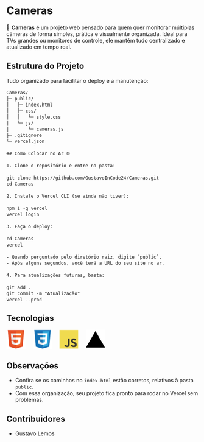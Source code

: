 # Cameras

🎥 **Cameras** é um projeto web pensado para quem quer monitorar múltiplas câmeras de forma simples, prática e visualmente organizada. Ideal para TVs grandes ou monitores de controle, ele mantém tudo centralizado e atualizado em tempo real.

## Estrutura do Projeto

Tudo organizado para facilitar o deploy e a manutenção:
```
Cameras/
├─ public/
│   ├─ index.html
│   ├─ css/
│   │   └─ style.css
│   └─ js/
│       └─ cameras.js
├─ .gitignore
└─ vercel.json

## Como Colocar no Ar 🌐

1. Clone o repositório e entre na pasta:

git clone https://github.com/GustavoInCode24/Cameras.git
cd Cameras

2. Instale o Vercel CLI (se ainda não tiver):

npm i -g vercel
vercel login

3. Faça o deploy:

cd Cameras
vercel

- Quando perguntado pelo diretório raiz, digite `public`.
- Após alguns segundos, você terá a URL do seu site no ar.

4. Para atualizações futuras, basta:

git add .
git commit -m "Atualização"
vercel --prod
```
## Tecnologias

<p>
  <img src="https://raw.githubusercontent.com/devicons/devicon/master/icons/html5/html5-original.svg" width="50"/>
  &nbsp;&nbsp;&nbsp;
  <img src="https://raw.githubusercontent.com/devicons/devicon/master/icons/css3/css3-original.svg" width="50"/>
  &nbsp;&nbsp;&nbsp;
  <img src="https://raw.githubusercontent.com/devicons/devicon/master/icons/javascript/javascript-original.svg" width="50"/>
  &nbsp;&nbsp;&nbsp;
  <img src="https://raw.githubusercontent.com/devicons/devicon/master/icons/vercel/vercel-original.svg" width="50"/>
</p>





## Observações

- Confira se os caminhos no `index.html` estão corretos, relativos à pasta `public`.  
- Com essa organização, seu projeto fica pronto para rodar no Vercel sem problemas.

## Contribuidores

- Gustavo Lemos
  
